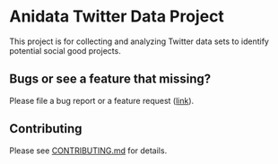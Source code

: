 # Anidata Twitter Data Project
This project is for collecting and analyzing Twitter data sets to identify
potential social good projects.

## Bugs or see a feature that missing?
Please file a bug report or a feature request ([link](https://github.com/anidata/twitter-data/issues/new/choose)).

## Contributing
Please see [CONTRIBUTING.md](CONTRIBUTING.md) for details.
